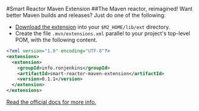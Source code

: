#Smart Reactor Maven Extension
##The Maven reactor, reimagined!
Want better Maven builds and releases? Just do one of the following:

+ [Download the extension](http://repo1.maven.org/maven2/info/ronjenkins/smart-reactor-maven-extension/0.1.1/smart-reactor-maven-extension-0.1.1-libext.jar) into your `$M2_HOME/lib/ext` directory.
+ Create the file `.mvn/extensions.xml` parallel to your project's top-level POM, with the following content.

```xml
<?xml version="1.0" encoding="UTF-8"?>
<extensions>
  <extension>
    <groupId>info.ronjenkins</groupId>
    <artifactId>smart-reactor-maven-extension</artifactId>
    <version>0.1.1</version>
  </extension>
</extensions>
```

[Read the official docs for more info.](http://rjenkinsjr.github.io/smart-reactor-maven-extension)
